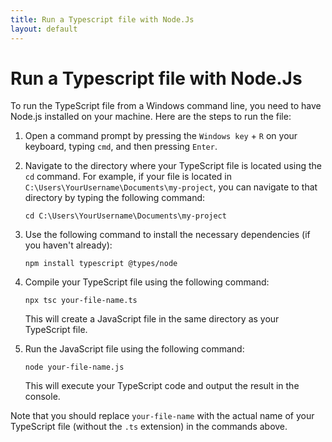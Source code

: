 ```yaml
---
title: Run a Typescript file with Node.Js
layout: default
---
```

# Run a Typescript file with Node.Js


To run the TypeScript file from a Windows command line, you need to have Node.js installed on your machine. Here are the steps to run the file:

1. Open a command prompt by pressing the `Windows key` + `R` on your keyboard, typing `cmd`, and then pressing `Enter`.

2. Navigate to the directory where your TypeScript file is located using the `cd` command. For example, if your file is located in `C:\Users\YourUsername\Documents\my-project`, you can navigate to that directory by typing the following command:

   ```
   cd C:\Users\YourUsername\Documents\my-project
   ```

3. Use the following command to install the necessary dependencies (if you haven't already):

   ```
   npm install typescript @types/node
   ```

4. Compile your TypeScript file using the following command:

   ```
   npx tsc your-file-name.ts
   ```

   This will create a JavaScript file in the same directory as your TypeScript file.

5. Run the JavaScript file using the following command:

   ```
   node your-file-name.js
   ```

   This will execute your TypeScript code and output the result in the console.

Note that you should replace `your-file-name` with the actual name of your TypeScript file (without the `.ts` extension) in the commands above.
